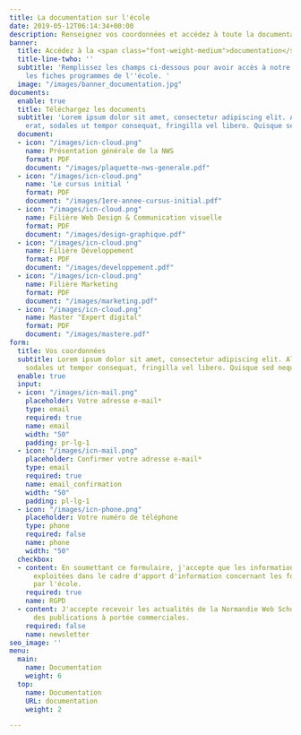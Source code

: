 ```yaml
---
title: La documentation sur l'école
date: 2019-05-12T06:14:34+00:00
description: Renseignez vos coordonnées et accédez à toute la documentation sur l'école.
banner:
  title: Accédez à la <span class="font-weight-medium">documentation</span>
  title-line-twho: ''
  subtitle: 'Remplissez les champs ci-dessous pour avoir accès à notre plaquette et
    les fiches programmes de l''école. '
  image: "/images/banner_documentation.jpg"
documents:
  enable: true
  title: Téléchargez les documents
  subtitle: 'Lorem ipsum dolor sit amet, consectetur adipiscing elit. Aliquam dui
    erat, sodales ut tempor consequat, fringilla vel libero. Quisque sed neque enim. '
  document:
  - icon: "/images/icn-cloud.png"
    name: Présentation générale de la NWS
    format: PDF
    document: "/images/plaquette-nws-generale.pdf"
  - icon: "/images/icn-cloud.png"
    name: 'Le cursus initial '
    format: PDF
    document: "/images/1ere-annee-cursus-initial.pdf"
  - icon: "/images/icn-cloud.png"
    name: Filière Web Design & Communication visuelle
    format: PDF
    document: "/images/design-graphique.pdf"
  - icon: "/images/icn-cloud.png"
    name: Filière Développement
    format: PDF
    document: "/images/developpement.pdf"
  - icon: "/images/icn-cloud.png"
    name: Filière Marketing
    format: PDF
    document: "/images/marketing.pdf"
  - icon: "/images/icn-cloud.png"
    name: Master "Expert digital"
    format: PDF
    document: "/images/mastere.pdf"
form:
  title: Vos coordonnées
  subtitle: Lorem ipsum dolor sit amet, consectetur adipiscing elit. Aliquam dui erat,
    sodales ut tempor consequat, fringilla vel libero. Quisque sed neque enim.
  enable: true
  input:
  - icon: "/images/icn-mail.png"
    placeholder: Votre adresse e-mail*
    type: email
    required: true
    name: email
    width: "50"
    padding: pr-lg-1
  - icon: "/images/icn-mail.png"
    placeholder: Confirmer votre adresse e-mail*
    type: email
    required: true
    name: email_confirmation
    width: "50"
    padding: pl-lg-1
  - icon: "/images/icn-phone.png"
    placeholder: Votre numéro de téléphone
    type: phone
    required: false
    name: phone
    width: "50"
  checkbox:
  - content: En soumettant ce formulaire, j'accepte que les informations saisies soient
      exploitées dans le cadre d'apport d'information concernant les formations proposées
      par l'école.
    required: true
    name: RGPD
  - content: J'accepte recevoir les actualités de la Normandie Web School  ainsi que
      des publications à portée commerciales.
    required: false
    name: newsletter
seo_image: ''
menu:
  main:
    name: Documentation
    weight: 6
  top:
    name: Documentation
    URL: documentation
    weight: 2

---
```


